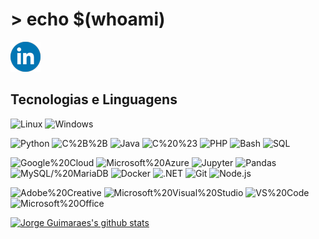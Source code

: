 # > echo $(whoami)

[![Linkedin](https://github.com/JorgeMGuimaraes/JorgeMGuimaraes/blob/master/images/linkedin.png)](https://www.linkedin.com/in/jorgedev/)

## Tecnologias e Linguagens

![Linux](https://img.shields.io/badge/OS-Linux-2F3E46?logo=linux&logoColor=fff&labelColor=00171f&style=flat-square) ![Windows](https://img.shields.io/badge/OS-Windows-2F3E46?logo=windows&logoColor=fff&labelColor=00171f&style=flat-square)

![Python](https://img.shields.io/badge/Linguagem-Python-354F52?logo=python&logoColor=fff&labelColor=00171f&style=flat-square) ![C%2B%2B](https://img.shields.io/badge/Linguagem-C%2B%2B-354F52?logo=c%2B%2B&logoColor=fff&labelColor=00171f&style=flat-square) ![Java](https://img.shields.io/badge/Linguagem-Java-354F52?logo=java&logoColor=fff&labelColor=00171f&style=flat-square) ![C%20%23](https://img.shields.io/badge/Linguagem-C%20%23-354F52?logo=c-sharp&logoColor=fff&labelColor=00171f&style=flat-square) ![PHP](https://img.shields.io/badge/Linguagem-PHP-354F52?logo=php&logoColor=fff&labelColor=00171f&style=flat-square) ![Bash](https://img.shields.io/badge/Linguagem-Bash-354F52?logo=gnubash&logoColor=fff&labelColor=00171f&style=flat-square) ![SQL](https://img.shields.io/badge/Linguagem-SQL-354F52?logo=postgresql&logoColor=fff&labelColor=00171f&style=flat-square)

![Google%20Cloud](https://img.shields.io/badge/Ferramenta-Google%20Cloud-52796F?logo=google-cloud&logoColor=fff&labelColor=00171f&style=flat-square) ![Microsoft%20Azure](https://img.shields.io/badge/Ferramenta-Microsoft%20Azure-52796F?logo=microsoft-azure&logoColor=fff&labelColor=00171f&style=flat-square) ![Jupyter](https://img.shields.io/badge/Ferramenta-Jupyter-52796F?logo=jupyter&logoColor=fff&labelColor=00171f&style=flat-square) ![Pandas](https://img.shields.io/badge/Ferramenta-Pandas-52796F?logo=pandas&logoColor=fff&labelColor=00171f&style=flat-square) ![MySQL/%20MariaDB](https://img.shields.io/badge/Ferramenta-MySQL/%20MariaDB-52796F?logo=mariadb&logoColor=fff&labelColor=00171f&style=flat-square) ![Docker](https://img.shields.io/badge/Ferramenta-Docker-52796F?logo=docker&logoColor=fff&labelColor=00171f&style=flat-square) ![.NET](https://img.shields.io/badge/Ferramenta-.NET-52796F?logo=.net&logoColor=fff&labelColor=00171f&style=flat-square) ![Git](https://img.shields.io/badge/Ferramenta-Git-52796F?logo=git&logoColor=fff&labelColor=00171f&style=flat-square) ![Node.js](https://img.shields.io/badge/Ferramenta-Node.js-52796F?logo=node.js&logoColor=fff&labelColor=00171f&style=flat-square)

![Adobe%20Creative](https://img.shields.io/badge/Programas-Adobe%20Creative-84A98C?logo=adobe-creative-cloud&logoColor=fff&labelColor=00171f&style=flat-square) ![Microsoft%20Visual%20Studio](https://img.shields.io/badge/Programas-Microsoft%20Visual%20Studio-84A98C?logo=visual-studio&logoColor=fff&labelColor=00171f&style=flat-square) ![VS%20Code](https://img.shields.io/badge/Programas-VS%20Code-84A98C?logo=visual-studio-code&logoColor=fff&labelColor=00171f&style=flat-square) ![Microsoft%20Office](https://img.shields.io/badge/Programas-Microsoft%20Office-84A98C?logo=microsoft-office&logoColor=fff&labelColor=00171f&style=flat-square)

[![Jorge Guimaraes's github stats](https://github-readme-stats.vercel.app/api?username=JorgeMGuimaraes&count_private=true&show_icons=true&theme=tokyonight)](https://github.com/JorgeMGuimaraes)
